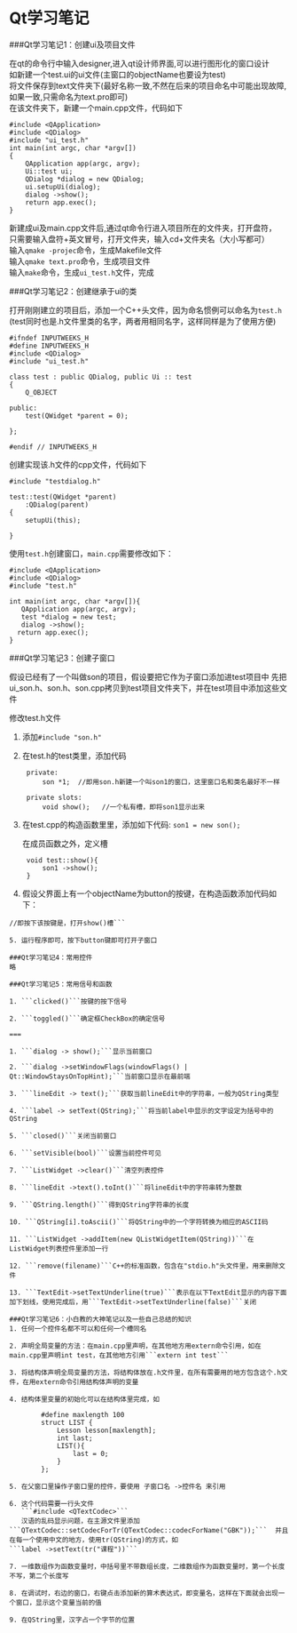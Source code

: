 Qt学习笔记
===

###Qt学习笔记1：创建ui及项目文件

在qt的命令行中输入designer,进入qt设计师界面,可以进行图形化的窗口设计  
如新建一个test.ui的ui文件(主窗口的objectName也要设为test)  
将文件保存到text文件夹下(最好名称一致,不然在后来的项目命名中可能出现故障,如果一致,只需命名为text.pro即可)  
在该文件夹下，新建一个main.cpp文件，代码如下  
	
 	#include <QApplication>
	#include <QDialog>  
 	#include "ui_test.h"  
 	int main(int argc, char *argv[])
 	{
		QApplication app(argc, argv);
		Ui::test ui;
    	QDialog *dialog = new QDialog;
   		ui.setupUi(dialog);
    	dialog ->show();
    	return app.exec();
 	}
	

新建成ui及main.cpp文件后,通过qt命令行进入项目所在的文件夹，打开盘符，  
只需要输入盘符+英文冒号，打开文件夹，输入cd+文件夹名（大小写都可）  
输入```qmake -projec```命令，生成Makefile文件  
输入```qmake text.pro```命令，生成项目文件  
输入```make```命令，生成```ui_test.h```文件，完成  

###Qt学习笔记2：创建继承于ui的类

打开刚刚建立的项目后，添加一个C++头文件，因为命名惯例可以命名为```test.h```
(test同时也是.h文件里类的名字，两者用相同名字，这样同样是为了使用方便)

	#ifndef INPUTWEEKS_H
	#define INPUTWEEKS_H
	#include <QDialog>
	#include "ui_test.h"

	class test : public QDialog, public Ui :: test
	{
    	Q_OBJECT

	public:
    	test(QWidget *parent = 0);

	};

	#endif // INPUTWEEKS_H


创建实现该.h文件的cpp文件，代码如下

	#include "testdialog.h"

	test::test(QWidget *parent)
    	:QDialog(parent)
	{
    	setupUi(this);

	}


使用```test.h```创建窗口，```main.cpp```需要修改如下：

	#include <QApplication>
	#include <QDialog>
	#include "test.h"

	int main(int argc, char *argv[]){	
       QApplication app(argc, argv);
       test *dialog = new test;
       dialog ->show();
      return app.exec();
	}
	
###Qt学习笔记3：创建子窗口

假设已经有了一个叫做son的项目，假设要把它作为子窗口添加进test项目中
先把ui_son.h、son.h、son.cpp拷贝到test项目文件夹下，并在test项目中添加这些文件  

修改test.h文件  

1. 添加```#include "son.h"```

2. 在test.h的test类里，添加代码  
   		
   		private:
			son *1;  //即用son.h新建一个叫son1的窗口，这里窗口名和类名最好不一样
		
		private slots:
			void show();   //一个私有槽，即将son1显示出来

3. 在test.cpp的构造函数里里，添加如下代码: ```son1 = new son();```  
     
    在成员函数之外，定义槽
      
      	void test::show(){
          	son1 ->show();
       	}

4. 假设父界面上有一个objectName为button的按键，在构造函数添加代码如下：   
```connect(button, SIGNAL(clicked()), this, SLOT(show()));
//即按下该按键是，打开show()槽```

5. 运行程序即可，按下button键即可打开子窗口

###Qt学习笔记4：常用控件
略

###Qt学习笔记5：常用信号和函数

1. ```clicked()```按键的按下信号

2. ```toggled()```确定框CheckBox的确定信号

===

1. ```dialog -> show();```显示当前窗口

2. ```dialog ->setWindowFlags(windowFlags() | Qt::WindowStaysOnTopHint);```当前窗口显示在最前端

3. ```lineEdit -> text();```获取当前lineEdit中的字符串，一般为QString类型

4. ```label -> setText(QString);```将当前label中显示的文字设定为括号中的QString

5. ```closed()```关闭当前窗口

6. ```setVisible(bool)```设置当前控件可见

7. ```ListWidget ->clear()```清空列表控件

8. ```lineEdit ->text().toInt()```将lineEdit中的字符串转为整数

9. ```QString.length()```得到QString字符串的长度

10. ```QString[i].toAscii()```将QString中的一个字符转换为相应的ASCII码

11. ```ListWidget ->addItem(new QListWidgetItem(QString))```在ListWidget列表控件里添加一行

12. ```remove(filename)```C++的标准函数，包含在"stdio.h"头文件里，用来删除文件

13. ```TextEdit->setTextUnderline(true)```表示在以下TextEdit显示的内容下面加下划线，使用完成后，用```TextEdit->setTextUnderline(false)```关闭

###Qt学习笔记6：小白教的大神笔记以及一些自己总结的知识  
1. 任何一个控件名都不可以和任何一个槽同名  

2. 声明全局变量的方法：在main.cpp里声明，在其他地方用extern命令引用，如在main.cpp里声明int test，在其他地方引用```extern int test```  

3. 将结构体声明全局变量的方法，将结构体放在.h文件里，在所有需要用的地方包含这个.h文件，在用extern命令引用结构体声明的变量  

4. 结构体里变量的初始化可以在结构体里完成，如  

   		#define maxlength 100
       	struct LIST {
           	Lesson lesson[maxlength];
           	int last;
           	LIST(){
               	last = 0;
           	}
       	};

5. 在父窗口里操作子窗口里的控件，要使用 子窗口名 ->控件名 来引用

6. 这个代码需要一行头文件     
   ```#include <QTextCodec>```  
   汉语的乱码显示问题，在主源文件里添加     
```QTextCodec::setCodecForTr(QTextCodec::codecForName("GBK"));```  并且在每一个使用中文的地方，使用tr(QString)的方式，如  
```label ->setText(tr("课程"))```

7. 一维数组作为函数变量时，中括号里不带数组长度，二维数组作为函数变量时，第一个长度不写，第二个长度写

8. 在调试时，右边的窗口，右键点击添加新的算术表达式，即变量名，这样在下面就会出现一个窗口，显示这个变量当前的值

9. 在QString里，汉字占一个字节的位置
